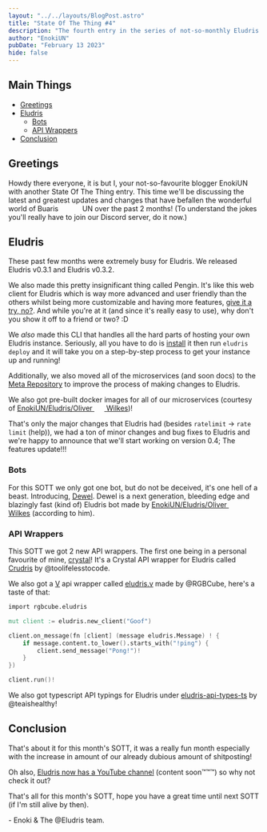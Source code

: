 ```yaml
---
layout: "../../layouts/BlogPost.astro"
title: "State Of The Thing #4"
description: "The fourth entry in the series of not-so-monthly Eludris news & updates."
author: "EnokiUN"
pubDate: "February 13 2023"
hide: false
---
```


## Main Things

- [Greetings](#greetings)
- [Eludris](#eludris)
  - [Bots](#bots)
  - [API Wrappers](#api-wrappers)
- [Conclusion](#conclusion)

## Greetings

Howdy there everyone, it is but I, your not-so-favourite blogger EnokiUN with another
State Of The Thing entry. This time we'll be discussing the latest and greatest
updates and changes that have befallen the wonderful world of Buaris
<span style="display: inline-block; width: 40px;"></span> UN over the past 2 months!
(To understand the jokes you'll really have to join our Discord server, do it now.)

## Eludris

These past few months were extremely busy for Eludris. We released Eludris v0.3.1
and Eludris v0.3.2.

We also made this pretty insignificant thing called Pengin. It's like this web client
for Eludris which is way more advanced and user friendly than the others whilst being
more customizable and having more features, [give it a try, no?](https://elu.pages.dev).
And while you're at it (and since it's really easy to use), why don't you show it
off to a friend or two? :D

We _also_ made this CLI that handles all the hard parts of hosting your own Eludris
instance. Seriously, all you have to do is [install](https://eludris.github.io/docs/cli.html#installation)
it then run `eludris deploy` and it will take you on a step-by-step process to get your
instance up and running!

Additionally, we also moved all of the microservices (and soon docs) to the [Meta Repository](https://github.com/eludris/eludris) to improve the process of making changes to Eludris.

We also got pre-built docker images for all of our microservices (courtesy of
[EnokiUN/Eludris/Oliver <span style="display: inline-block; width: 20px;"></span> Wilkes](https://github.com/ooliver1))!

That's only the major changes that Eludris had (besides `ratelimit` -> `rate limit` (help)), we had a
ton of minor changes and bug fixes to Eludris and we're happy to announce that we'll
start working on version 0.4; The features update!!!

### Bots

For this SOTT we only got one bot, but do not be deceived, it's one hell of a beast.
Introducing, [Dewel](https://github.com/ooliver1/dewel). Dewel is a next generation,
bleeding edge and blazingly fast (kind of) Eludris bot made by
[EnokiUN/Eludris/Oliver <span style="display: inline-block; width: 20px;"></span> Wilkes](https://github.com/ooliver1)
(according to him).

### API Wrappers

This SOTT we got 2 new API wrappers. The first one being in a personal favourite of mine, [crystal](https://crystal-lang.org/)!
It's a Crystal API wrapper for Eludris called [Crudris](https://github.com/eludris-community/crudris) by @toolifelesstocode.

We also got a [V](https://vlang.io/) api wrapper called [eludris.v](https://github.com/eludris-community/eludris.v)
made by @RGBCube, here's a taste of that:

```v
import rgbcube.eludris

mut client := eludris.new_client("Goof")

client.on_message(fn [client] (message eludris.Message) ! {
    if message.content.to_lower().starts_with("!ping") {
        client.send_message("Pong!")!
    }
})

client.run()!
```

We also got typescript API typings for Eludris under [eludris-api-types-ts](https://github.com/eludris-community/eludris-api-types-ts) by @teaishealthy!

## Conclusion

That's about it for this month's SOTT, it was a really fun month especially with
the increase in amount of our already dubious amount of shitposting!

Oh also, [Eludris now has a YouTube channel](https://www.youtube.com/@eludris) (content soon™™™)
so why not check it out?

That's all for this month's SOTT, hope you have a great time until next SOTT (if I'm still alive by then).

\- Enoki & The @Eludris team.
